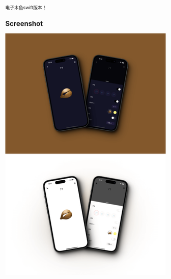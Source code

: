 
电子木鱼swift版本！

## Screenshot
![](https://github.com/zhcz/WoodenFish/blob/main/WoodenFish/Resources/screenshot1.png)
![](https://github.com/zhcz/WoodenFish/blob/main/WoodenFish/Resources/screenshot2.png)
